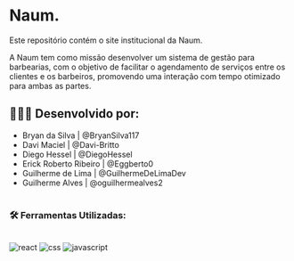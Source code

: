 
# Naum.

Este repositório contém o site institucional da Naum.

A Naum tem como missão desenvolver um sistema de gestão para barbearias, com o objetivo de facilitar o agendamento de serviços entre os clientes e os barbeiros, promovendo uma interação com tempo otimizado para ambas as partes. 

## 👨🏽‍💻 Desenvolvido por:
  - Bryan da Silva | @BryanSilva117
  - Davi Maciel | @Davi-Britto
  - Diego Hessel | @DiegoHessel
  - Erick Roberto Ribeiro | @Eggberto0
  - Guilherme de Lima | @GuilhermeDeLimaDev
  - Guilherme Alves | @oguilhermealves2

#

### 🛠 Ferramentas Utilizadas:
<br>


<div align="left">
  <img aling="center" alt="react" src="https://img.shields.io/badge/React-20232A?style=for-the-badge&logo=react&logoColor=61DAFB">
  <img aling="center" alt="css" src="https://img.shields.io/badge/CSS-239120?&style=for-the-badge&logo=css3&logoColor=white">
  <img aling="center" alt="javascript" src="https://img.shields.io/badge/JavaScript-F7DF1E?style=for-the-badge&logo=javascript&logoColor=black">
</div>

#
